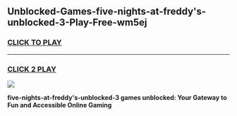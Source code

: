 
## Unblocked-Games-five-nights-at-freddy's-unblocked-3-Play-Free-wm5ej
<h3>
<a href="https://premium76.site?title=five-nights-at-freddy's-unblocked-3&ref=20M">CLICK TO PLAY</a></h3>
<hr>

<h3>
<a href="https://premium76.site?title=five-nights-at-freddy's-unblocked-3&ref=20M">CLICK 2 PLAY</a>
  
</h3>

<a href="https://premium76.site?title=five-nights-at-freddy's-unblocked-3&ref=19M"><img src="https://clearcache.store/games.png"></a>


**five-nights-at-freddy's-unblocked-3 games unblocked: Your Gateway to Fun and Accessible Online Gaming**
